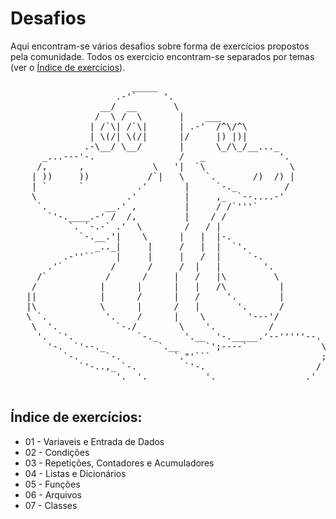 # Desafios 
Aqui encontram-se vários desafios sobre forma de exercícios propostos pela comunidade. Todos os exercicio encontram-se separados por temas (ver o <a href=#Índice-de-exercícios>Índice de exercícios</a>). 


<pre>
                       _____
                    .-'`     '.
                 __/  __       \
                /  \ /  \       |    ___
               | /`\| /`\|      | .-'  /^\/^\
               | \(/| \(/|      |/     |) |)|
              .-\__/ \__/       |      \_/\_/__..._
      _...---'-.                /   _              '.
     /,      ,             \   '|  `\                \
    | ))     ))           /`|   \    `.       /)  /) |
    | `      `          .'       |     `-._         /
    \                 .'         |     ,_  `--....-'
     `.           __.' ,         |     / /`'''`
       `'-.____.-' /  /,         |    / /
           `. `-.-` .'  \        /   / |
             `-.__.'|    \      |   |  |-.
                _.._|     |     /   |  |  `'.
          .-''``    |     |     |   /  |     `-.
       .'`         /      /     /  |   |        '.
     /`           /      /     |   /   |\         \
    /            |      |      |   |   /\          |
   ||            |      /      |   /     '.        |
   |\            \      |      /   |       '.      /
   \ `.           '.    /      |    \        '---'/
    \  '.           `-./        \    '.          /
     '.  `'.            `-._     '.__  '-._____.'--'''''--.
       '-.  `'--._          `.__     `';----`              \
          `-.     `-.          `."'```                     ;
             `'-..,_ `-.         `'-.                     /
                    '.  '.           '.                 .'

</pre>
<h2>Índice de exercícios:</h2>
<ul> 
<li> 01 - Variaveis e Entrada de Dados </li>
<li> 02 - Condições</li>
<li> 03 - Repetições, Contadores e Acumuladores</li>
<li> 04 - Listas e Dicionários</li>
<li> 05 - Funções</li>
<li> 06 - Arquivos</li>
<li> 07 - Classes</li>
</ul>
